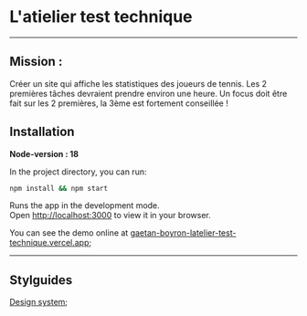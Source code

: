 # L'atielier test technique

---

## Mission :
Créer un site qui affiche les statistiques des joueurs de tennis. Les 2 premières tâches devraient prendre environ une heure. Un focus doit être fait sur les 2 premières, la 3ème est fortement conseillée !

## Installation

**Node-version : 18**

In the project directory, you can run:

```bash
npm install && npm start
```

Runs the app in the development mode.\
Open [http://localhost:3000](http://localhost:3000) to view it in your browser.

You can see the demo online at [gaetan-boyron-latelier-test-technique.vercel.app](gaetan-boyron-latelier-test-technique.vercel.app);

---

## Stylguides
[Design system](./ressources/Design_System.pdf);